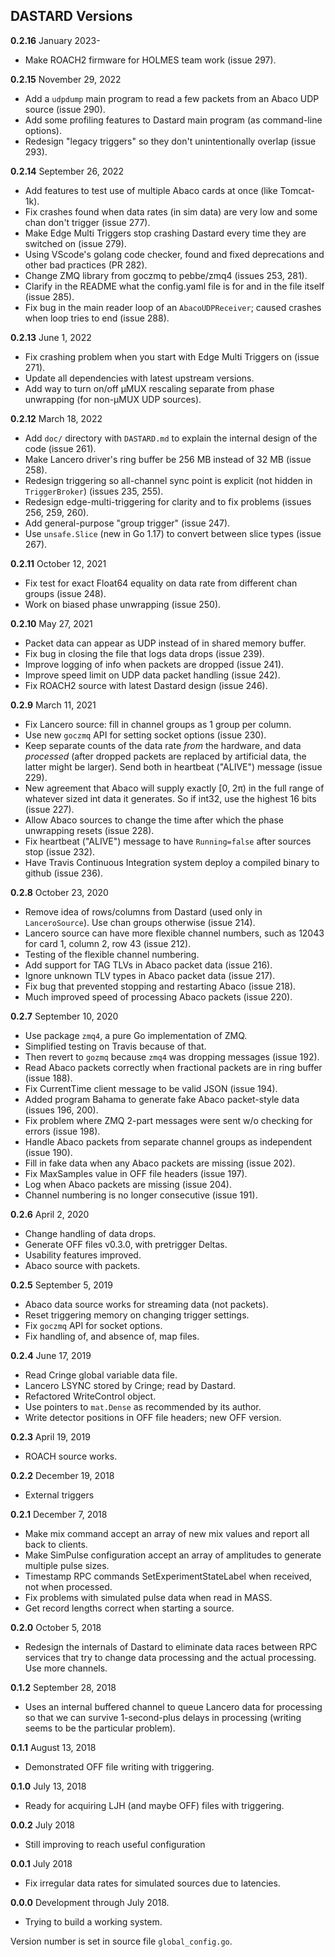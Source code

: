 ## DASTARD Versions

**0.2.16** January 2023-
* Make ROACH2 firmware for HOLMES team work (issue 297).

**0.2.15** November 29, 2022
* Add a `udpdump` main program to read a few packets from an Abaco UDP source (issue 290).
* Add some profiling features to Dastard main program (as command-line options).
* Redesign "legacy triggers" so they don't unintentionally overlap (issue 293).

**0.2.14** September 26, 2022
* Add features to test use of multiple Abaco cards at once (like Tomcat-1k).
* Fix crashes found when data rates (in sim data) are very low and some chan don't trigger (issue 277).
* Make Edge Multi Triggers stop crashing Dastard every time they are switched on (issue 279).
* Using VScode's golang code checker, found and fixed deprecations and other bad practices (PR 282).
* Change ZMQ library from goczmq to pebbe/zmq4 (issues 253, 281).
* Clarify in the README what the config.yaml file is for and in the file itself (issue 285).
* Fix bug in the main reader loop of an `AbacoUDPReceiver`; caused crashes when loop tries to end (issue 288).

**0.2.13** June 1, 2022
* Fix crashing problem when you start with Edge Multi Triggers on (issue 271).
* Update all dependencies with latest upstream versions.
* Add way to turn on/off µMUX rescaling separate from phase unwrapping (for non-µMUX UDP sources).

**0.2.12** March 18, 2022
* Add `doc/` directory with `DASTARD.md` to explain the internal design of the code (issue 261).
* Make Lancero driver's ring buffer be 256 MB instead of 32 MB (issue 258).
* Redesign triggering so all-channel sync point is explicit (not hidden in `TriggerBroker`) (issues 235, 255).
* Redesign edge-multi-triggering for clarity and to fix problems (issues 256, 259, 260).
* Add general-purpose "group trigger" (issue 247).
* Use `unsafe.Slice` (new in Go 1.17) to convert between slice types (issue 267).

**0.2.11** October 12, 2021
* Fix test for exact Float64 equality on data rate from different chan groups (issue 248).
* Work on biased phase unwrapping (issue 250).

**0.2.10** May 27, 2021
* Packet data can appear as UDP instead of in shared memory buffer.
* Fix bug in closing the file that logs data drops (issue 239).
* Improve logging of info when packets are dropped (issue 241).
* Improve speed limit on UDP data packet handling (issue 242).
* Fix ROACH2 source with latest Dastard design (issue 246).

**0.2.9** March 11, 2021
* Fix Lancero source: fill in channel groups as 1 group per column.
* Use new `goczmq` API for setting socket options (issue 230).
* Keep separate counts of the data rate _from_ the hardware, and data _processed_ (after dropped packets are
  replaced by artificial data, the latter might be larger). Send both in heartbeat ("ALIVE") message (issue 229).
* New agreement that Abaco will supply exactly [0, 2π) in the full range of whatever sized int data
  it generates. So if int32, use the highest 16 bits (issue 227).
* Allow Abaco sources to change the time after which the phase unwrapping resets (issue 228).
* Fix heartbeat ("ALIVE") message to have `Running=false` after sources stop (issue 232).
* Have Travis Continuous Integration system deploy a compiled binary to github (issue 236).

**0.2.8** October 23, 2020
* Remove idea of rows/columns from Dastard (used only in `LanceroSource`). Use chan groups otherwise (issue 214).
* Lancero source can have more flexible channel numbers, such as 12043 for card 1, column 2, row 43 (issue 212).
* Testing of the flexible channel numbering.
* Add support for TAG TLVs in Abaco packet data (issue 216).
* Ignore unknown TLV types in Abaco packet data (issue 217).
* Fix bug that prevented stopping and restarting Abaco (issue 218).
* Much improved speed of processing Abaco packets (issue 220).

**0.2.7** September 10, 2020
* Use package `zmq4`, a pure Go implementation of ZMQ.
* Simplified testing on Travis because of that.
* Then revert to `gozmq` because `zmq4` was dropping messages (issue 192).
* Read Abaco packets correctly when fractional packets are in ring buffer (issue 188).
* Fix CurrentTime client message to be valid JSON (issue 194).
* Added program Bahama to generate fake Abaco packet-style data (issues 196, 200).
* Fix problem where ZMQ 2-part messages were sent w/o checking for errors (issue 198).
* Handle Abaco packets from separate channel groups as independent (issue 190).
* Fill in fake data when any Abaco packets are missing (issue 202).
* Fix MaxSamples value in OFF file headers (issue 197).
* Log when Abaco packets are missing (issue 204).
* Channel numbering is no longer consecutive (issue 191).

**0.2.6** April 2, 2020
* Change handling of data drops.
* Generate OFF files v0.3.0, with pretrigger Deltas.
* Usability features improved.
* Abaco source with packets.

**0.2.5** September 5, 2019
* Abaco data source works for streaming data (not packets).
* Reset triggering memory on changing trigger settings.
* Fix `goczmq` API for socket options.
* Fix handling of, and absence of, map files.

**0.2.4** June 17, 2019
* Read Cringe global variable data file.
* Lancero LSYNC stored by Cringe; read by Dastard.
* Refactored WriteControl object.
* Use pointers to `mat.Dense` as recommended by its author.
* Write detector positions in OFF file headers; new OFF version.

**0.2.3** April 19, 2019
* ROACH source works.

**0.2.2** December 19, 2018
* External triggers

**0.2.1** December 7, 2018
* Make mix command accept an array of new mix values and report all back to clients.
* Make SimPulse configuration accept an array of amplitudes to generate multiple pulse sizes.
* Timestamp RPC commands SetExperimentStateLabel when received, not when processed.
* Fix problems with simulated pulse data when read in MASS.
* Get record lengths correct when starting a source.

**0.2.0** October 5, 2018
* Redesign the internals of Dastard to eliminate data races between RPC services
  that try to change data processing and the actual processing. Use more channels.

**0.1.2** September 28, 2018
* Uses an internal buffered channel to queue Lancero data for processing so that
  we can survive 1-second-plus delays in processing (writing seems to be the
  particular problem).

**0.1.1** August 13, 2018
* Demonstrated OFF file writing with triggering.

**0.1.0** July 13, 2018
* Ready for acquiring LJH (and maybe OFF) files with triggering.

**0.0.2** July 2018
* Still improving to reach useful configuration

**0.0.1** July 2018
* Fix irregular data rates for simulated sources due to latencies.

**0.0.0** Development through July 2018.
* Trying to build a working system.

Version number is set in source file `global_config.go`.

